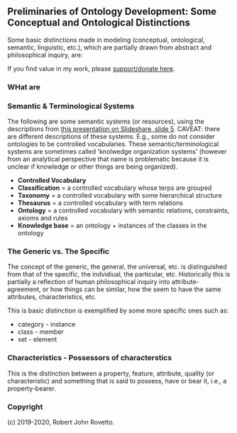 ## Preliminaries of Ontology Development: Some Conceptual and Ontological Distinctions 

Some basic distinctions made in modeling (conceptual, ontological, semantic, linguistic, etc.), which are partially drawn from abstract and philosophical inquiry, are:

If you find value in my work, please [support/donate here](https://gogetfunding.com/knowledge-organization-services-ontology-terminology-metadata-concept-analysis/).

### WHat are 

### Semantic & Terminological Systems
The following are some semantic systems (or resources), using the descriptions from [this presentation on Slideshare, slide 5](https://www.slideshare.net/skhan/ontology-dev?qid=8e6605c2-e7c7-4e76-b5d3-1d817b9e299b&v=&b=&from_search=4). CAVEAT: there are different descriptions of these systems. E.g., some do not consider ontologies to be controlled vocabularies. These semantic/terminological systems are sometimes called 'knolwedge organization systems' (however from an analytical perspective that name is problematic because it is unclear if knowledge or other things are being organized).

- **Controlled Vocabulary**
- **Classification** = a controlled vocabulary whose terps are grouped
- **Taxonomy** = a controlled vocabulary with some hierarchical structure
- **Thesaurus** = a controlled vocabulary with term relations
- **Ontology** = a controlled vocabulary with semantic relations, constraints, axioms and rules
- **Knowledge base** = an ontology + instances of the classes in the ontology


### The Generic vs. The Specific

The concept of the generic, the general, the universal, etc. is distinguished from that of the specific, the indvidiual, the particular, etc. 
Historically this is partially a reflection of human philosophical inquiry into attribute-agreement, or how things can be similar, how the seem to have the same attributes, characteristics, etc. 

This is basic distinction is exemplified by some more specific ones such as:

* category - instance
* class - member
* set - element


### Characteristics - Possessors of characterstics

This is the distinction between a property, feature, attribute, quality (or characteristic) and something that is said to possess, have or bear it, i.e., a property-bearer.

### Copyright

(c) 2019-2020, Robert John Rovetto.

